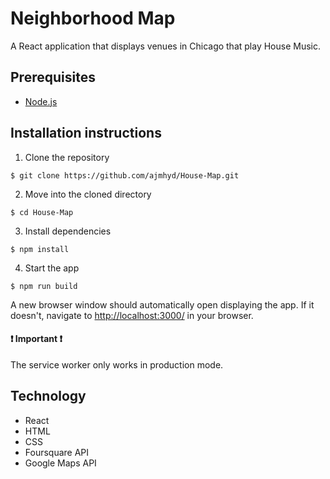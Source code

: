 # Neighborhood Map
A React application that displays venues in Chicago that play House Music.

## Prerequisites
* [Node.js](https://nodejs.org/en/)

## Installation instructions
1. Clone the repository
```console
$ git clone https://github.com/ajmhyd/House-Map.git
```

2. Move into the cloned directory
```console
$ cd House-Map
```

3. Install dependencies
```console
$ npm install
```

4. Start the app
```console
$ npm run build
```
A new browser window should automatically open displaying the app.  If it doesn't, navigate to [http://localhost:3000/](http://localhost:3000/) in your browser.

#### :exclamation: Important :exclamation:

The service worker only works in production mode.

## Technology
- React
- HTML
- CSS
- Foursquare API
- Google Maps API

